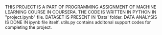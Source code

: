 THIS PROJECT IS A PART OF PROGRAMMING ASSIGNMENT OF MACHINE LEARNING COURSE IN COURSERA. 
THE CODE IS WRITTEN IN PYTHON IN "project.ipynb" file.
DATASET IS PRESENT IN 'Data' folder.
DATA ANALYSIS IS DONE IN ipynb file itself.
utils.py contains additonal support codes for completing the project.
